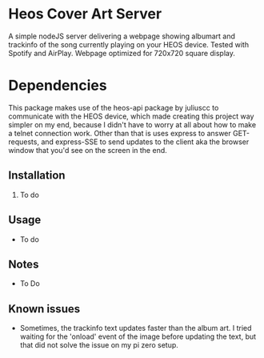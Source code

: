 # Heos Cover Art Server

A simple nodeJS server delivering a webpage showing albumart and trackinfo of the song currently playing on your HEOS device. Tested with Spotify and AirPlay. Webpage optimized for 720x720 square display.

# Dependencies
This package makes use of the heos-api package by juliuscc to communicate with the HEOS device, which made creating this project way simpler on my end, because I didn't have to worry at all about how to make a telnet connection work. Other than that is uses express to answer GET-requests, and express-SSE to send updates to the client aka the browser window that you'd see on the screen in the end.

## Installation
1. To do

## Usage
- To do

## Notes
- To Do

## Known issues
- Sometimes, the trackinfo text updates faster than the album art. I tried waiting for the 'onload' event of the image before updating the text, but that did not solve the issue on my pi zero setup.